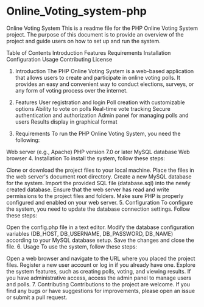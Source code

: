 # Online_Voting_system-php
Online Voting System
This is a readme file for the PHP Online Voting System project. The purpose of this document is to provide an overview of the project and guide users on how to set up and run the system.

Table of Contents
Introduction
Features
Requirements
Installation
Configuration
Usage
Contributing
License
1. Introduction<a name="introduction"></a>
The PHP Online Voting System is a web-based application that allows users to create and participate in online voting polls. It provides an easy and convenient way to conduct elections, surveys, or any form of voting process over the internet.

2. Features<a name="features"></a>
User registration and login
Poll creation with customizable options
Ability to vote on polls
Real-time vote tracking
Secure authentication and authorization
Admin panel for managing polls and users
Results display in graphical format
3. Requirements<a name="requirements"></a>
To run the PHP Online Voting System, you need the following:

Web server (e.g., Apache)
PHP version 7.0 or later
MySQL database
Web browser
4. Installation<a name="installation"></a>
To install the system, follow these steps:

Clone or download the project files to your local machine.
Place the files in the web server's document root directory.
Create a new MySQL database for the system.
Import the provided SQL file (database.sql) into the newly created database.
Ensure that the web server has read and write permissions to the project files and folders.
Make sure PHP is properly configured and enabled on your web server.
5. Configuration<a name="configuration"></a>
To configure the system, you need to update the database connection settings. Follow these steps:

Open the config.php file in a text editor.
Modify the database configuration variables (DB_HOST, DB_USERNAME, DB_PASSWORD, DB_NAME) according to your MySQL database setup.
Save the changes and close the file.
6. Usage<a name="usage"></a>
To use the system, follow these steps:

Open a web browser and navigate to the URL where you placed the project files.
Register a new user account or log in if you already have one.
Explore the system features, such as creating polls, voting, and viewing results.
If you have administrative access, access the admin panel to manage users and polls.
7. Contributing<a name="contributing"></a>
Contributions to the project are welcome. If you find any bugs or have suggestions for improvements, please open an issue or submit a pull request.
